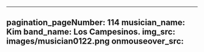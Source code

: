 ------
pagination_pageNumber: 114
musician_name: Kim
band_name: Los Campesinos.
img_src: images/musician0122.png
onmouseover_src: 
------